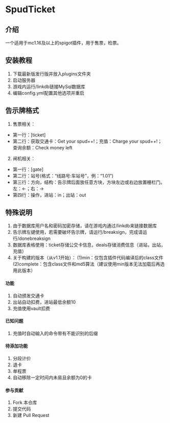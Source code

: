 # SpudTicket

## 介绍
一个适用于mc1.16及以上的spigot插件，用于售票，检票。

## 安装教程

1. 下载最新版发行版并放入plugins文件夹
2. 启动服务器
3. 游戏内运行/linkdb链接MySql数据库
4. 编辑config.yml配置其他选项并重启

## 告示牌格式
1. 售票相关：
- 第一行：[ticket]
- 第二行：获取交通卡：Get your spud++!；充值：Charge your spud++!；查询余额：Check money left
2. 闸机相关：
- 第一行：[gate]
- 第二行：站号(格式：“线路号:车站号”，例：“1.01”)
- 第三行：方向，结构：告示牌后面放任意方块，方块左边或右边放置栅栏门。左：<-；右：->
- 第四行：操作，进站：in；出站：out

## 特殊说明

1. 由于数据库用户名和密码加密存储，请在游戏内通过/linkdb来链接数据库
2. 告示牌左键使用，若需要破坏告示牌，请运行/breaksign，完成请运行/donebreaksign
3. 数据库表格使用：ticket存储公交卡信息，deals存储消费信息（进站，出站，充值）
4. 关于构建的版本（从v1.1开始）：
   (1)min：仅包含插件代码编译后的class文件
   (2)complete：包含class文件和md5算法（建议使用min版本无法加载后再选用此版本）

#### 功能

1. 自动颁发交通卡
2. 出站自动扣费，进站最低余额10
3. 充值使用vault扣费

#### 已知问题

1. 充值时自动输入的命令带有不能识别的后缀

#### 待添加功能

1. 分段计价
2. 退卡
3. 单程票
4. 自动移除一定时间内未易且余额为0的卡

#### 参与贡献

1.  Fork 本仓库
2.  提交代码
3.  新建 Pull Request